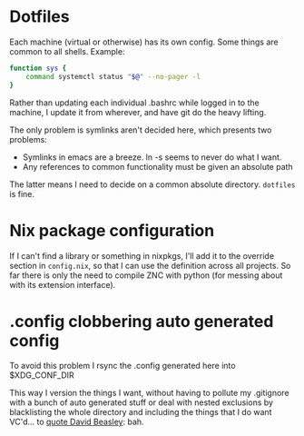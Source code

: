 # Dotfiles
Each machine (virtual or otherwise) has its own config. 
Some things are common to all shells. Example:

``` bash
function sys {
    command systemctl status "$@" --no-pager -l
}
```

Rather than updating each individual .bashrc while logged in to the machine, I update it from wherever, and have git do the heavy lifting.

The only problem is symlinks aren't decided here, which presents two problems:

- Symlinks in emacs are a breeze. ln -s seems to never do what I want.
- Any references to common functionality must be given an absolute path

The latter means I need to decide on a common absolute directory. `dotfiles` is fine.


# Nix package configuration
If I can't find a library or something in nixpkgs, I'll add it to the override section in `config.nix`, so that I can use the definition across all projects. So far there is only the need to compile ZNC with python (for messing about with its extension interface).

# .config clobbering auto generated config
To avoid this problem I rsync the .config generated here into $XDG_CONF_DIR

This way I version the things I want, without having to pollute my .gitignore with a bunch of auto generated stuff or deal with nested exclusions by blacklisting the whole directory and including the things that I do want VC'd... to [quote David Beasley](https://youtu.be/MCs5OvhV9S4?t=996): bah.

